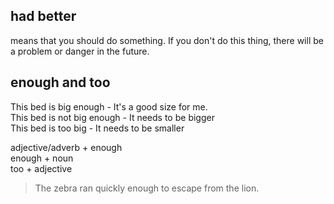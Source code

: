## had better

means that you should do something. If you don't do this thing, there will be a problem or danger in the future.

## enough and too

This bed is big enough - It's a good size for me. \
This bed is not big enough - It needs to be bigger \
This bed is too big - It needs to be smaller

adjective/adverb + enough \
enough + noun \
too + adjective 

> The zebra ran quickly enough to escape from the lion.
